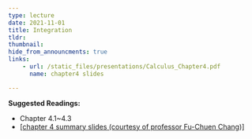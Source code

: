```yaml
---
type: lecture
date: 2021-11-01
title: Integration
tldr: 
thumbnail: 
hide_from_announcments: true
links: 
    - url: /static_files/presentations/Calculus_Chapter4.pdf
      name: chapter4 slides

---
```

**Suggested Readings:**
- Chapter 4.1~4.3
- [[chapter 4 summary slides (courtesy of professor Fu-Chuen Chang)]](/nsysu-EE1003A/static_files/presentations/Chap04_Summary.pdf)
